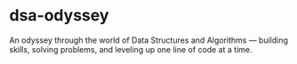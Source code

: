 # dsa-odyssey
An odyssey through the world of Data Structures and Algorithms — building skills, solving problems, and leveling up one line of code at a time.

